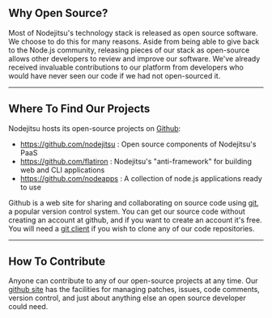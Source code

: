 ## Why Open Source?

Most of Nodejitsu's technology stack is released as open source software. We
choose to do this for many reasons. Aside from being able to give back to the
Node.js community, releasing pieces of our stack as open-source allows other
developers to review and improve our software. We've already received invaluable
contributions to our platform from developers who would have never seen our code
if we had not open-sourced it.

---

## Where To Find Our Projects

Nodejitsu hosts its open-source projects on [Github](https://github.com):

* https://github.com/nodejitsu : Open source components of Nodejitsu's PaaS
* https://github.com/flatiron : Nodejitsu's "anti-framework" for building web
  and CLI applications
* https://github.com/nodeapps : A collection of node.js applications ready to use

Github is a web site for sharing and
collaborating on source code using [git](http://gitscm.org/), a popular version
control system. You can get our source code without creating an account at
github, and if you want to create an account it's free. You will need a 
[git client](http://git-scm.com/download) if you wish to clone any of our
code repositories.

---

## How To Contribute

Anyone can contribute to any of our open-source projects at any time.
Our [github site](https://github.com/nodejitsu) has the facilities for managing
patches, issues, code comments, version control, and just about anything else an
open source developer could need.

[meta:title]: <> (Open Source Projects)

